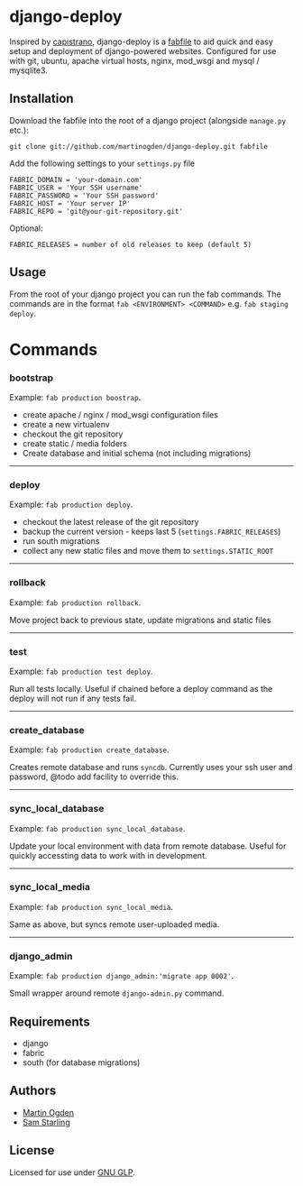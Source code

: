 django-deploy
=============

Inspired by [capistrano](https://github.com/capistrano/capistrano/), django-deploy is a [fabfile](http://docs.fabfile.org/en/1.3.1/index.html) to aid quick and easy setup and deployment of django-powered websites. Configured for use with git, ubuntu, apache virtual hosts, nginx, mod_wsgi and mysql / mysqlite3.


Installation
------------

Download the fabfile into the root of a django project (alongside `manage.py` etc.):

    git clone git://github.com/martinogden/django-deploy.git fabfile


Add the following settings to your `settings.py` file

    FABRIC_DOMAIN = 'your-domain.com'
    FABRIC_USER = 'Your SSH username'
    FABRIC_PASSWORD = 'Your SSH password'
    FABRIC_HOST = 'Your server IP'
    FABRIC_REPO = 'git@your-git-repository.git'

Optional:

    FABRIC_RELEASES = number of old releases to keep (default 5)


Usage
-----

From the root of your django project you can run the fab commands. The commands are in the format `fab <ENVIRONMENT> <COMMAND>` e.g. `fab staging deploy`.


Commands
=======

### bootstrap

Example: `fab production boostrap`.

 * create apache / nginx / mod_wsgi configuration files
 * create a new virtualenv
 * checkout the git repository
 * create static / media folders
 * Create database and initial schema (not including migrations)


- - -
### deploy

Example: `fab production deploy`.

 * checkout the latest release of the git repository
 * backup the current version - keeps last 5 (`settings.FABRIC_RELEASES`)
 * run south migrations
 * collect any new static files and move them to `settings.STATIC_ROOT`


- - -
### rollback

Example: `fab production rollback`.

Move project back to previous state, update migrations and static files


- - -
### test

Example: `fab production test deploy`.

Run all tests locally. Useful if chained before a deploy command as the deploy will not run if any tests fail.


- - -
### create_database

Example: `fab production create_database`.

Creates remote database and runs `syncdb`. Currently uses your ssh user and
password, @todo add facility to override this.


- - -
### sync_local_database

Example: `fab production sync_local_database`.

Update your local environment with data from remote database. Useful for
quickly accessting data to work with in development.


- - -
### sync_local_media

Example: `fab production sync_local_media`.

Same as above, but syncs remote user-uploaded media.


- - -
### django_admin

Example: `fab production django_admin:'migrate app 0002'`.

Small wrapper around remote `django-admin.py` command.


Requirements
-----------

 * django
 * fabric
 * south (for database migrations)


Authors
-------

 * [Martin Ogden](http://twitter.com/martinogden)
 * [Sam Starling](http://twitter.com/samstarling)


License
------

Licensed for use under [GNU GLP](http://www.gnu.org/licenses/gpl.html).
